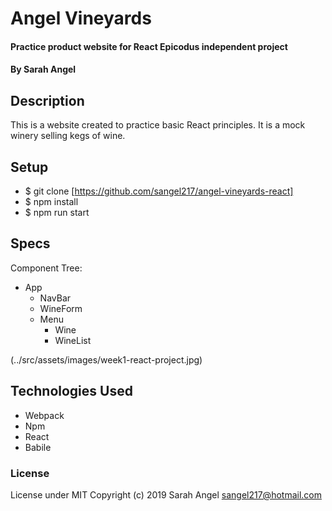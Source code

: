 # Angel Vineyards

#### Practice product website for React Epicodus independent project

#### By Sarah Angel 

## Description

This is a website created to practice basic React principles. It is a mock winery selling kegs of wine.

## Setup
* $ git clone [https://github.com/sangel217/angel-vineyards-react]
* $ npm install
* $ npm run start

## Specs
Component Tree:
* App
    * NavBar
    * WineForm
    * Menu
        * Wine
        * WineList
        
(../src/assets/images/week1-react-project.jpg)

## Technologies Used
* Webpack
* Npm
* React
* Babile

### License
License under MIT
Copyright (c) 2019 Sarah Angel sangel217@hotmail.com

